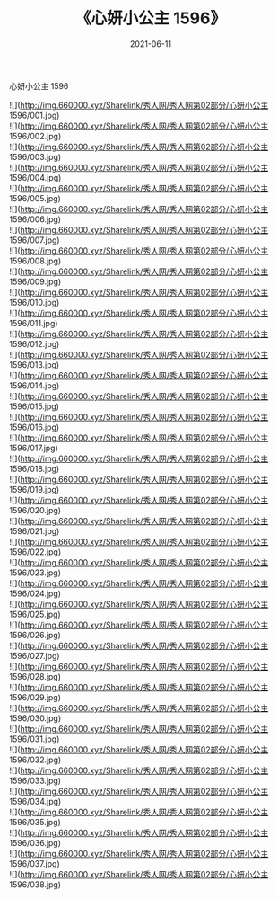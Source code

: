 ﻿---
layout: post
title:  《心妍小公主 1596》
date:   2021-06-11
img: http://img.660000.xyz/Sharelink/秀人网/秀人网第02部分/心妍小公主 1596/000.jpg
categories: [美女, 清纯, 唯美]
---

心妍小公主 1596

  ![](http://img.660000.xyz/Sharelink/秀人网/秀人网第02部分/心妍小公主 1596/001.jpg) <br> ![](http://img.660000.xyz/Sharelink/秀人网/秀人网第02部分/心妍小公主 1596/002.jpg) <br> ![](http://img.660000.xyz/Sharelink/秀人网/秀人网第02部分/心妍小公主 1596/003.jpg) <br> ![](http://img.660000.xyz/Sharelink/秀人网/秀人网第02部分/心妍小公主 1596/004.jpg) <br> ![](http://img.660000.xyz/Sharelink/秀人网/秀人网第02部分/心妍小公主 1596/005.jpg) <br> ![](http://img.660000.xyz/Sharelink/秀人网/秀人网第02部分/心妍小公主 1596/006.jpg) <br> ![](http://img.660000.xyz/Sharelink/秀人网/秀人网第02部分/心妍小公主 1596/007.jpg) <br> ![](http://img.660000.xyz/Sharelink/秀人网/秀人网第02部分/心妍小公主 1596/008.jpg) <br> ![](http://img.660000.xyz/Sharelink/秀人网/秀人网第02部分/心妍小公主 1596/009.jpg) <br> ![](http://img.660000.xyz/Sharelink/秀人网/秀人网第02部分/心妍小公主 1596/010.jpg) <br> ![](http://img.660000.xyz/Sharelink/秀人网/秀人网第02部分/心妍小公主 1596/011.jpg) <br> ![](http://img.660000.xyz/Sharelink/秀人网/秀人网第02部分/心妍小公主 1596/012.jpg) <br> ![](http://img.660000.xyz/Sharelink/秀人网/秀人网第02部分/心妍小公主 1596/013.jpg) <br> ![](http://img.660000.xyz/Sharelink/秀人网/秀人网第02部分/心妍小公主 1596/014.jpg) <br> ![](http://img.660000.xyz/Sharelink/秀人网/秀人网第02部分/心妍小公主 1596/015.jpg) <br> ![](http://img.660000.xyz/Sharelink/秀人网/秀人网第02部分/心妍小公主 1596/016.jpg) <br> ![](http://img.660000.xyz/Sharelink/秀人网/秀人网第02部分/心妍小公主 1596/017.jpg) <br> ![](http://img.660000.xyz/Sharelink/秀人网/秀人网第02部分/心妍小公主 1596/018.jpg) <br> ![](http://img.660000.xyz/Sharelink/秀人网/秀人网第02部分/心妍小公主 1596/019.jpg) <br> ![](http://img.660000.xyz/Sharelink/秀人网/秀人网第02部分/心妍小公主 1596/020.jpg) <br> ![](http://img.660000.xyz/Sharelink/秀人网/秀人网第02部分/心妍小公主 1596/021.jpg) <br> ![](http://img.660000.xyz/Sharelink/秀人网/秀人网第02部分/心妍小公主 1596/022.jpg) <br> ![](http://img.660000.xyz/Sharelink/秀人网/秀人网第02部分/心妍小公主 1596/023.jpg) <br> ![](http://img.660000.xyz/Sharelink/秀人网/秀人网第02部分/心妍小公主 1596/024.jpg) <br> ![](http://img.660000.xyz/Sharelink/秀人网/秀人网第02部分/心妍小公主 1596/025.jpg) <br> ![](http://img.660000.xyz/Sharelink/秀人网/秀人网第02部分/心妍小公主 1596/026.jpg) <br> ![](http://img.660000.xyz/Sharelink/秀人网/秀人网第02部分/心妍小公主 1596/027.jpg) <br> ![](http://img.660000.xyz/Sharelink/秀人网/秀人网第02部分/心妍小公主 1596/028.jpg) <br> ![](http://img.660000.xyz/Sharelink/秀人网/秀人网第02部分/心妍小公主 1596/029.jpg) <br> ![](http://img.660000.xyz/Sharelink/秀人网/秀人网第02部分/心妍小公主 1596/030.jpg) <br> ![](http://img.660000.xyz/Sharelink/秀人网/秀人网第02部分/心妍小公主 1596/031.jpg) <br> ![](http://img.660000.xyz/Sharelink/秀人网/秀人网第02部分/心妍小公主 1596/032.jpg) <br> ![](http://img.660000.xyz/Sharelink/秀人网/秀人网第02部分/心妍小公主 1596/033.jpg) <br> ![](http://img.660000.xyz/Sharelink/秀人网/秀人网第02部分/心妍小公主 1596/034.jpg) <br> ![](http://img.660000.xyz/Sharelink/秀人网/秀人网第02部分/心妍小公主 1596/035.jpg) <br> ![](http://img.660000.xyz/Sharelink/秀人网/秀人网第02部分/心妍小公主 1596/036.jpg) <br> ![](http://img.660000.xyz/Sharelink/秀人网/秀人网第02部分/心妍小公主 1596/037.jpg) <br> ![](http://img.660000.xyz/Sharelink/秀人网/秀人网第02部分/心妍小公主 1596/038.jpg) <br>